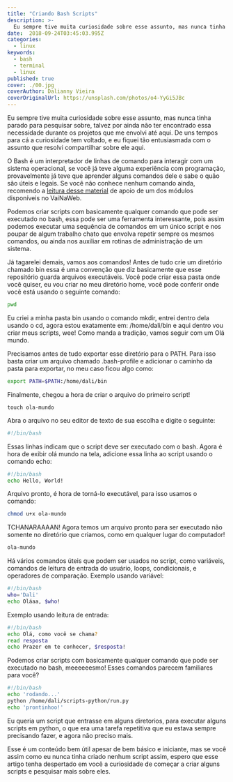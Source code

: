 ```yaml
---
title: "Criando Bash Scripts"
description: >-
  Eu sempre tive muita curiosidade sobre esse assunto, mas nunca tinha parado para pesquisar sobre…
date:  2018-09-24T03:45:03.995Z
categories:
  - linux
keywords:
  - bash
  - terminal
  - linux
published: true
cover: ./00.jpg
coverAuthor: Dalianny Vieira
coverOriginalUrl: https://unsplash.com/photos/o4-YyGi5JBc
---
```


Eu sempre tive muita curiosidade sobre esse assunto, mas nunca tinha parado para pesquisar sobre, talvez por ainda não ter encontrado essa necessidade durante os projetos que me envolvi até aqui. De uns tempos para cá a curiosidade tem voltado, e eu fiquei tão entusiasmada com o assunto que resolvi compartilhar sobre ele aqui.

O Bash é um interpretador de linhas de comando para interagir com um sistema operacional, se você já teve alguma experiência com programação, provavelmente já teve que aprender alguns comandos dele e sabe o quão são úteis e legais. Se você não conhece nenhum comando ainda, recomendo a [leitura desse material](https://github.com/VaiNaWeb/primeiros-passos-na-web/blob/master/capitulos/05/aula.md) de apoio de um dos módulos disponíveis no VaiNaWeb.

Podemos criar scripts com basicamente qualquer comando que pode ser executado no bash, essa pode ser uma ferramenta interessante, pois assim podemos executar uma sequência de comandos em um único script e nos poupar de algum trabalho chato que envolva repetir sempre os mesmos comandos, ou ainda nos auxiliar em rotinas de administração de um sistema.

Já tagarelei demais, vamos aos comandos! Antes de tudo crie um diretório chamado bin essa é uma convenção que diz basicamente que esse repositório guarda arquivos executáveis. Você pode criar essa pasta onde você quiser, eu vou criar no meu diretório home, você pode conferir onde você está usando o seguinte comando:
```bash
pwd
```

Eu criei a minha pasta bin usando o comando mkdir, entrei dentro dela usando o cd, agora estou exatamente em: /home/dali/bin e aqui dentro vou criar meus scripts, wee! Como manda a tradição, vamos seguir com um Olá mundo.

Precisamos antes de tudo exportar esse diretório para o PATH. Para isso basta criar um arquivo chamado .bash-profile e adicionar o caminho da pasta para exportar, no meu caso ficou algo como:
```bash
export PATH=$PATH:/home/dali/bin
```
Finalmente, chegou a hora de criar o arquivo do primeiro script!
```
touch ola-mundo
```

Abra o arquivo no seu editor de texto de sua escolha e digite o seguinte:
```bash
#!/bin/bash
```

Essas linhas indicam que o script deve ser executado com o bash. Agora é hora de exibir olá mundo na tela, adicione essa linha ao script usando o comando echo:
```bash
#!/bin/bash
echo Hello, World!
```

Arquivo pronto, é hora de torná-lo executável, para isso usamos o comando:
```bash
chmod u+x ola-mundo
```

TCHANARAAAAN! Agora temos um arquivo pronto para ser executado não somente no diretório que criamos, como em qualquer lugar do computador!

```bash
ola-mundo
```

Há vários comandos úteis que podem ser usados no script, como variáveis, comandos de leitura de entrada do usuário, loops, condicionais, e operadores de comparação. Exemplo usando variável:

```bash
#!/bin/bash
who='Dali'
echo Oláaa, $who!
```

Exemplo usando leitura de entrada:

```bash
#!/bin/bash
echo Olá, como você se chama?
read resposta
echo Prazer em te conhecer, $resposta!
```

Podemos criar scripts com basicamente qualquer comando que pode ser executado no bash, meeeeeesmo! Esses comandos parecem familiares para você?

```bash
#!/bin/bash
echo 'rodando...'
python /home/dali/scripts-python/run.py
echo 'prontinhoo!'
```

Eu queria um script que entrasse em alguns diretorios, para executar alguns scripts em python, o que era uma tarefa repetitiva que eu estava sempre precisando fazer, e agora não preciso mais. 

Esse é um conteúdo bem útil apesar de bem básico e iniciante, mas se você assim como eu nunca tinha criado nenhum script assim, espero que esse artigo tenha despertado em você a curiosidade de começar a criar alguns scripts e pesquisar mais sobre eles.
